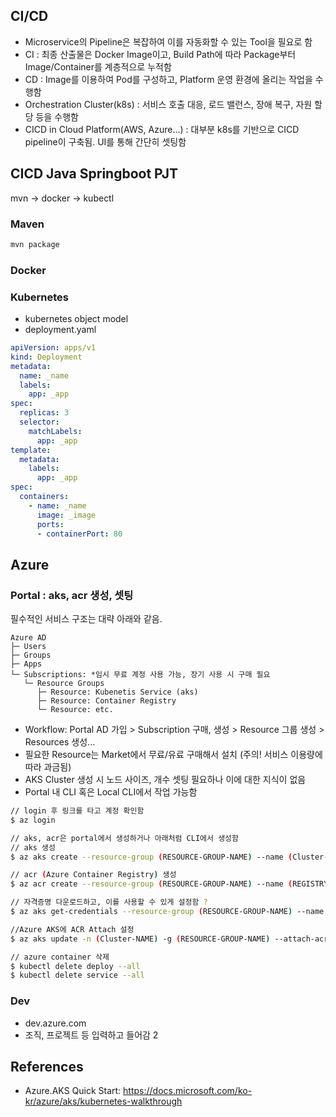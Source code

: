 
## CI/CD
- Microservice의 Pipeline은 복잡하여 이를 자동화할 수 있는 Tool을 필요로 함
- CI : 최종 산출물은 Docker Image이고, Build Path에 따라 Package부터 Image/Container를 계층적으로 누적함  
- CD : Image를 이용하여 Pod를 구성하고, Platform 운영 환경에 올리는 작업을 수행함
- Orchestration Cluster(k8s) : 서비스 호출 대응, 로드 밸런스, 장애 복구, 자원 할당 등을 수행함
- CICD in Cloud Platform(AWS, Azure...) : 대부분 k8s를 기반으로 CICD pipeline이 구축됨. UI를 통해 간단히 셋팅함 

## CICD Java Springboot PJT
mvn -> docker -> kubectl

### Maven
```sh
mvn package
```

### Docker

### Kubernetes
- kubernetes object model
- deployment.yaml
```yaml
apiVersion: apps/v1
kind: Deployment
metadata:
  name: _name
  labels:
    app: _app
spec:
  replicas: 3
  selector:
    matchLabels:
      app: _app
template:
  metadata:
    labels:
      app: _app
spec:
  containers: 
    - name: _name
      image: _image
      ports: 
      - containerPort: 80
```

## Azure
### Portal : aks, acr 생성, 셋팅
필수적인 서비스 구조는 대략 아래와 같음.  
```
Azure AD
├─ Users
├─ Groups
├─ Apps
└─ Subscriptions: *임시 무료 계정 사용 가능, 장기 사용 시 구매 필요
   └─ Resource Groups
      ├─ Resource: Kubenetis Service (aks)
      ├─ Resource: Container Registry
      └─ Resource: etc.
```
- Workflow: Portal AD 가입 > Subscription 구매, 생성 > Resource 그룹 생성 > Resources 생성...  
- 필요한 Resource는 Market에서 무료/유료 구매해서 설치 (주의! 서비스 이용량에 따라 과금됨)
- AKS Cluster 생성  시 노드 사이즈, 개수 셋팅 필요하나 이에 대한 지식이 없음
- Portal 내 CLI 혹은 Local CLI에서 작업 가능함

```bash
// login 후 링크를 타고 계정 확인함
$ az login

// aks, acr은 portal에서 생성하거나 아래처럼 CLI에서 생성함
// aks 생성
$ az aks create --resource-group (RESOURCE-GROUP-NAME) --name (Cluster-NAME) --node-count 2 --enable-addons monitoring --generate-ssh-keys

// acr (Azure Container Registry) 생성
$ az acr create --resource-group (RESOURCE-GROUP-NAME) --name (REGISTRY-NAME) --sku Basic

// 자격증명 다운로드하고, 이를 사용할 수 있게 설정함 ?
$ az aks get-credentials --resource-group (RESOURCE-GROUP-NAME) --name (Cluster-NAME)

//Azure AKS에 ACR Attach 설정
$ az aks update -n (Cluster-NAME) -g (RESOURCE-GROUP-NAME) --attach-acr (REGISTRY-NAME)

// azure container 삭제
$ kubectl delete deploy --all
$ kubectl delete service --all

```
### Dev
- dev.azure.com
- 조직, 프로젝트 등 입력하고 들어감
2


## References
- Azure.AKS Quick Start: https://docs.microsoft.com/ko-kr/azure/aks/kubernetes-walkthrough
